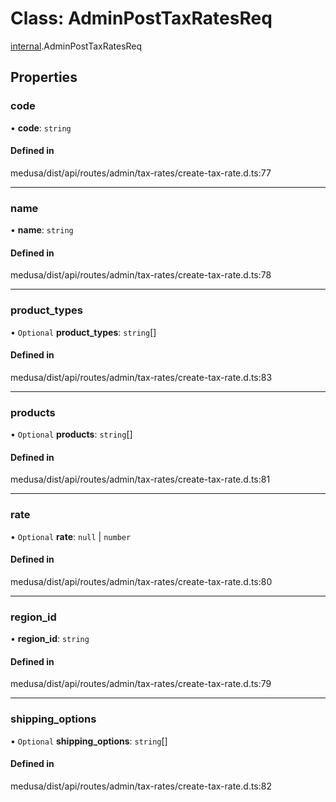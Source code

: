# Class: AdminPostTaxRatesReq

[internal](../modules/internal-25.md).AdminPostTaxRatesReq

## Properties

### code

• **code**: `string`

#### Defined in

medusa/dist/api/routes/admin/tax-rates/create-tax-rate.d.ts:77

___

### name

• **name**: `string`

#### Defined in

medusa/dist/api/routes/admin/tax-rates/create-tax-rate.d.ts:78

___

### product\_types

• `Optional` **product\_types**: `string`[]

#### Defined in

medusa/dist/api/routes/admin/tax-rates/create-tax-rate.d.ts:83

___

### products

• `Optional` **products**: `string`[]

#### Defined in

medusa/dist/api/routes/admin/tax-rates/create-tax-rate.d.ts:81

___

### rate

• `Optional` **rate**: ``null`` \| `number`

#### Defined in

medusa/dist/api/routes/admin/tax-rates/create-tax-rate.d.ts:80

___

### region\_id

• **region\_id**: `string`

#### Defined in

medusa/dist/api/routes/admin/tax-rates/create-tax-rate.d.ts:79

___

### shipping\_options

• `Optional` **shipping\_options**: `string`[]

#### Defined in

medusa/dist/api/routes/admin/tax-rates/create-tax-rate.d.ts:82
